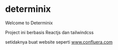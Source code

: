 # determinix
Welcome to Determinix

Project ini berbasis Reactjs dan tailwindcss

setidaknya buat website seperti www.confluera.com
